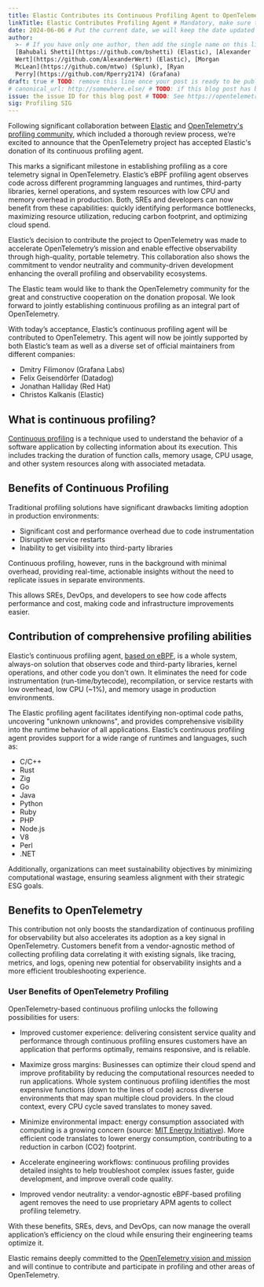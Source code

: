 ```yaml
---
title: Elastic Contributes its Continuous Profiling Agent to OpenTelemetry
linkTitle: Elastic Contributes Profiling Agent # Mandatory, make sure that your short title.
date: 2024-06-06 # Put the current date, we will keep the date updated until your PR is merged
author:
  >- # If you have only one author, then add the single name on this line in quotes.
  [Bahubali Shetti](https://github.com/bshetti) (Elastic), [Alexander
  Wert](https://github.com/AlexanderWert) (Elastic), [Morgan
  McLean](https://github.com/mtwo) (Splunk), [Ryan
  Perry](https://github.com/Rperry2174) (Grafana)
draft: true # TODO: remove this line once your post is ready to be published
# canonical_url: http://somewhere.else/ # TODO: if this blog post has been posted somewhere else already, uncomment & provide the canonical URL here.
issue: the issue ID for this blog post # TODO: See https://opentelemetry.io/docs/contributing/blog/ for details
sig: Profiling SIG
---
```


Following significant collaboration between
[Elastic](https://www.elastic.co/observability-labs/blog/elastic-donation-proposal-to-contribute-profiling-agent-to-opentelemetry)
and
[OpenTelemetry's profiling community](https://opentelemetry.io/blog/2024/profiling/),
which included a thorough review process, we’re excited to announce that the
OpenTelemetry project has accepted Elastic's donation of its continuous
profiling agent.

This marks a significant milestone in establishing profiling as a core telemetry
signal in OpenTelemetry. Elastic’s eBPF profiling agent observes code across
different programming languages and runtimes, third-party libraries, kernel
operations, and system resources with low CPU and memory overhead in production.
Both, SREs and developers can now benefit from these capabilities: quickly
identifying performance bottlenecks, maximizing resource utilization, reducing
carbon footprint, and optimizing cloud spend.

Elastic’s decision to contribute the project to OpenTelemetry was made to
accelerate OpenTelemetry’s mission and enable effective observability through
high-quality, portable telemetry. This collaboration also shows the commitment
to vendor neutrality and community-driven development enhancing the overall
profiling and observability ecosystems.

The Elastic team would like to thank the OpenTelemetry community for the great
and constructive cooperation on the donation proposal. We look forward to
jointly establishing continuous profiling as an integral part of OpenTelemetry.

With today’s acceptance, Elastic’s continuous profiling agent will be
contributed to OpenTelemetry. This agent will now be jointly supported by both
Elastic’s team as well as a diverse set of official maintainers from different
companies:

- Dmitry Filimonov (Grafana Labs)
- Felix Geisendörfer (Datadog)
- Jonathan Halliday (Red Hat)
- Christos Kalkanis (Elastic)

## What is continuous profiling?

[Continuous profiling](https://www.cncf.io/blog/2022/05/31/what-is-continuous-profiling/)
is a technique used to understand the behavior of a software application by
collecting information about its execution. This includes tracking the duration
of function calls, memory usage, CPU usage, and other system resources along
with associated metadata.

## Benefits of Continuous Profiling

Traditional profiling solutions have significant drawbacks limiting adoption in
production environments:

- Significant cost and performance overhead due to code instrumentation
- Disruptive service restarts
- Inability to get visibility into third-party libraries

Continuous profiling, however, runs in the background with minimal overhead,
providing real-time, actionable insights without the need to replicate issues in
separate environments.

This allows SREs, DevOps, and developers to see how code affects performance and
cost, making code and infrastructure improvements easier.

## Contribution of comprehensive profiling abilities

Elastic’s continuous profiling agent, [based on eBPF](https://ebpf.io/), is a
whole system, always-on solution that observes code and third-party libraries,
kernel operations, and other code you don't own. It eliminates the need for code
instrumentation (run-time/bytecode), recompilation, or service restarts with low
overhead, low CPU (~1%), and memory usage in production environments.

The Elastic profiling agent facilitates identifying non-optimal code paths,
uncovering "unknown unknowns", and provides comprehensive visibility into the
runtime behavior of all applications. Elastic’s continuous profiling agent
provides support for a wide range of runtimes and languages, such as:

- C/C++
- Rust
- Zig
- Go
- Java
- Python
- Ruby
- PHP
- Node.js
- V8
- Perl
- .NET

Additionally, organizations can meet sustainability objectives by minimizing
computational wastage, ensuring seamless alignment with their strategic ESG
goals.

## Benefits to OpenTelemetry

This contribution not only boosts the standardization of continuous profiling
for observability but also accelerates its adoption as a key signal in
OpenTelemetry. Customers benefit from a vendor-agnostic method of collecting
profiling data correlating it with existing signals, like tracing, metrics, and
logs, opening new potential for observability insights and a more efficient
troubleshooting experience.

### User Benefits of OpenTelemetry Profiling

OpenTelemetry-based continuous profiling unlocks the following possibilities for
users:

- Improved customer experience: delivering consistent service quality and
  performance through continuous profiling ensures customers have an application
  that performs optimally, remains responsive, and is reliable.

- Maximize gross margins: Businesses can optimize their cloud spend and improve
  profitability by reducing the computational resources needed to run
  applications. Whole system continuous profiling identifies the most expensive
  functions (down to the lines of code) across diverse environments that may
  span multiple cloud providers. In the cloud context, every CPU cycle saved
  translates to money saved.

- Minimize environmental impact: energy consumption associated with computing is
  a growing concern (source:
  [MIT Energy Initiative](https://energy.mit.edu/news/energy-efficient-computing/)).
  More efficient code translates to lower energy consumption, contributing to a
  reduction in carbon (CO2) footprint.

- Accelerate engineering workflows: continuous profiling provides detailed
  insights to help troubleshoot complex issues faster, guide development, and
  improve overall code quality.

- Improved vendor neutrality: a vendor-agnostic eBPF-based profiling agent
  removes the need to use proprietary APM agents to collect profiling telemetry.

With these benefits, SREs, devs, and DevOps, can now manage the overall
application’s efficiency on the cloud while ensuring their engineering teams
optimize it.

Elastic remains deeply committed to the
[OpenTelemetry vision and mission](https://opentelemetry.io/community/mission/)
and will continue to contribute and participate in profiling and other areas of
OpenTelemetry.
